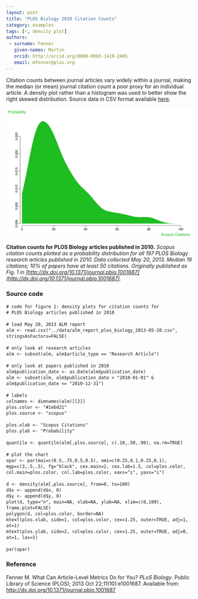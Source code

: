 ```yaml
---
layout: post
title: "PLOS Biology 2010 Citation Counts"
category: examples
tags: [r, density plot]
authors:
 - surname: Fenner
   given-names: Martin
   orcid: http://orcid.org/0000-0003-1419-2405
   email: mfenner@plos.org
---
```


Citation counts between journal articles vary widely within a journal, making the median (or mean) journal citation count a poor proxy for an individual article. A density plot rather than a histogram was used to better show the right skewed distribution. Source data in CSV format available [here](/data/alm_report_plos_biology_2013-05-20.csv).

![Fig. 1](/images/2013-12-11_figure_1.svg)

**Citation counts for PLOS Biology articles published in 2010.** *Scopus citation counts plotted as a probability distribution for all 197 PLOS Biology research articles published in 2010. Data collected May 20, 2013. Median 19 citations; 10% of papers have at least 50 citations. Originally published as Fig. 1 in [http://dx.doi.org/10.1371/journal.pbio.1001687](http://dx.doi.org/10.1371/journal.pbio.1001687).*

### Source code

```{r 2013-12-11_figure_1, fig.path="images/", fig.show="hold", dev="svg", fig.width=10, fig.height=7, fig.cap="**Figure 1. Citation counts for PLOS Biology articles published in 2010.** Scopus citation counts plotted as a probability distribution for all 197 *PLOS Biology* research articles published in 2010. Data collected May 20, 2013. Median 19 citations; 10% of papers have at least 50 citations.", message=FALSE}
# code for figure 1: density plots for citation counts for
# PLOS Biology articles published in 2010

# load May 20, 2013 ALM report
alm <- read.csv("../data/alm_report_plos_biology_2013-05-20.csv", stringsAsFactors=FALSE)

# only look at research articles
alm <- subset(alm, alm$article_type == "Research Article")

# only look at papers published in 2010
alm$publication_date <- as.Date(alm$publication_date)
alm <- subset(alm, alm$publication_date > "2010-01-01" & alm$publication_date <= "2010-12-31")

# labels
colnames <- dimnames(alm)[[2]]
plos.color <- "#1ebd21"
plos.source <- "scopus"

plos.xlab <- "Scopus Citations"
plos.ylab <- "Probability"

quantile <- quantile(alm[,plos.source], c(.10,.50,.90), na.rm=TRUE)

# plot the chart
opar <- par(mai=c(0.5,.75,0.5,0.5), omi=c(0.25,0.1,0.25,0.1), mgp=c(3,.5,.5), fg="black", cex.main=2, cex.lab=1.5, col=plos.color, col.main=plos.color, col.lab=plos.color, xaxs="i", yaxs="i")

d <- density(alm[,plos.source], from=0, to=100)
d$x <- append(d$x, 0)
d$y <- append(d$y, 0)
plot(d, type="n", main=NA, xlab=NA, ylab=NA, xlim=c(0,100), frame.plot=FALSE)
polygon(d, col=plos.color, border=NA)
mtext(plos.xlab, side=1, col=plos.color, cex=1.25, outer=TRUE, adj=1, at=1)
mtext(plos.ylab, side=2, col=plos.color, cex=1.25, outer=TRUE, adj=0, at=1, las=1)

par(opar)
```

### Reference

Fenner M. What Can Article-Level Metrics Do for You? *PLoS Biology*. Public Library of Science (PLOS); 2013 Oct 22;11(10):e1001687. Available from: http://dx.doi.org/10.1371/journal.pbio.1001687
